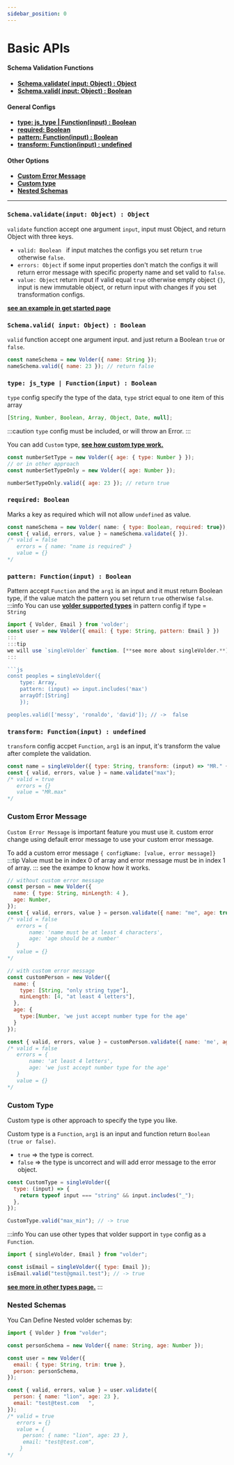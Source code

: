 ```yaml
---
sidebar_position: 0
---
```


# Basic APIs

#### Schema Validation Functions

- [**Schema.validate( input: Object) : Object**](#schemavalidateinput-object--object)
- [**Schema.valid( input: Object) : Boolean**](#schemavalid-input-object--boolean)

#### General Configs

- [**type: js_type | Function(input) : Boolean**](#type-js_type--functioninput--boolean)
- [**required: Boolean**](#required-boolean)
- [**pattern: Function(input) : Boolean**](#pattern-functioninput--boolean)
- [**transform: Function(input) : undefined**](#transform-functioninput--undefined)

#### Other Options

- [**Custom Error Message**](#custom-error-message)
- [**Custom type**](#custom-type)
- [**Nested Schemas**](#nested-schemas)

---

### `Schema.validate(input: Object) : Object`

`validate` function accept one argument `input`, input must Object, and return Object with three keys.

- `valid: Boolean ` if input matches the configs you set return `true` otherwise `false`.
- `errors: Object` if some input properties don't match the configs it will return error message with specific property name
  and set valid to `false`.
- `value: Object` return input if valid equal `true` otherwise empty object `{}`, input is new immutable object, or return input with changes if you set transformation configs.

[**see an example in get started page**](/docs/get-started/#example)

### `Schema.valid( input: Object) : Boolean`

`valid` function accept one argument input. and just return a Boolean `true` or `false`.

```js
const nameSchema = new Volder({ name: String });
nameSchema.valid({ name: 23 }); // return false
```

### `type: js_type | Function(input) : Boolean`

`type` config specify the type of the data, `type` strict equal to one item of this array

```js
[String, Number, Boolean, Array, Object, Date, null];
```

:::caution
`type` config must be included, or will throw an Error.
:::

You can add `Custom` type, [**see how custom type work.**](#custom-type)

```js
const numberSetType = new Volder({ age: { type: Number } });
// or in other approach
const numberSetTypeOnly = new Volder({ age: Number });

numberSetTypeOnly.valid({ age: 23 }); // return true
```

### `required: Boolean`

Marks a key as required which will not allow `undefined` as value.

```js
const nameSchema = new Volder( name: { type: Boolean, required: true});
const { valid, errors, value } = nameSchema.validate({ }).
/* valid = false
   errors = { name: "name is required" }
   value = {}
*/
```

### `pattern: Function(input) : Boolean`

Pattern accept `Function` and the `arg1` is an input and it must return Boolean type, if the value match the pattern you set return `true` otherwise `false`.
:::info
You can use [**volder supported types**](/docs/api/volder-types) in pattern config if type = `String`

````js
import { Volder, Email } from 'volder';
const user = new Volder({ email: { type: String, pattern: Email } })
:::
:::tip
we will use `singleVolder` function. [**see more about singleVolder.**](./single-volder)
:::

```js
const peoples = singleVolder({
    type: Array,
    pattern: (input) => input.includes('max')
    arrayOf:[String]
    });

peoples.valid(['messy', 'ronaldo', 'david']); // ->  false
````

### `transform: Function(input) : undefined`

`transform` config accpet `Function`, `arg1` is an input, it's transform the value after complete the validation.

```js
const name = singleVolder({ type: String, transform: (input) => "MR." + input });
const { valid, errors, value } = name.validate("max");
/* valid = true
   errors = {}
   value = "MR.max"
*/
```

### Custom Error Message

`Custom Error Message` is important feature you must use it. custom error change using default error message to use your custom error message.

To add a custom error message `{ configName: [value, error message]}`
:::tip
Value must be in index 0 of array and error message must be in index 1 of array.
:::
see the exampe to know how it works.

```js
// without custom error message
const person = new Volder({
  name: { type: String, minLength: 4 },
  age: Number,
});
const { valid, errors, value } = person.validate({ name: "me", age: true });
/* valid = false
   errors = {
       name: 'name must be at least 4 characters',
       age: 'age should be a number'
   }
   value = {}
*/

// with custom error message
const customPerson = new Volder({
  name: {
    type: [String, "only string type"],
    minLength: [4, "at least 4 letters"],
  },
  age: {
    type:[Number, 'we just accept number type for the age'
  }
});

const { valid, errors, value } = customPerson.validate({ name: 'me', age: false });
/* valid = false
   errors = {
       name: 'at least 4 letters',
       age: 'we just accept number type for the age'
   }
   value = {}
*/
```

### Custom Type

Custom type is other approach to specify the type you like.

Custom type is a `Function`, `arg1` is an input and function return `Boolean (true or false)`.

- `true` => the type is correct.
- `false` => the type is uncorrect and will add error message to the error object.

```js
const CustomType = singleVolder({
  type: (input) => {
    return typeof input === "string" && input.includes("_");
  },
});

CustomType.valid("max_min"); // -> true
```

:::info
You can use other types that volder support in `type` config as a `Function`.

```js
import { singleVolder, Email } from "volder";

const isEmail = singleVolder({ type: Email });
isEmail.valid("test@gmail.test"); // -> true
```

[**see more in other types page.**](./volder-types)
:::

### Nested Schemas

You Can Define Nested volder schemas by:

```js
import { Volder } from "volder";

const personSchema = new Volder({ name: String, age: Number });

const user = new Volder({
  email: { type: String, trim: true },
  person: personSchema,
});

const { valid, errors, value } = user.validate({
  person: { name: "lion", age: 23 },
  email: "test@test.com   ",
});
/* valid = true
   errors = {}
   value = {
     person: { name: "lion", age: 23 },
     email: "test@test.com",
    }
*/
```
